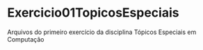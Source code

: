 # Exercicio01TopicosEspeciais
Arquivos do primeiro exercício da disciplina Tópicos Especiais em Computação
